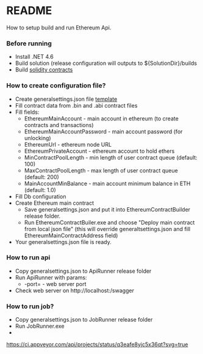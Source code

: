 # README #

How to setup build and run Ethereum Api.

### Before running ###

* Install .NET 4.6
* Build solution (release configuration will outputs to ${SolutionDir}/builds
* Build [solidity contracts](src/EthereumContractBuilder/contracts)

### How to create configuration file? ###

* Create generalsettings.json file [template](src/EthereumContractBuilder/generalsettings_template.json)
* Fill contract data from .bin and .abi contract files
* Fill fields:
    * EthereumMainAccount - main account in ethereum (to create contracts and transactions)
    * EthereumMainAccountPassword - main account password (for unlocking)
    * EthereumUrl - ethereum node URL
    * EthereumPrivateAccount - ethereum account to hold ethers
    * MinContractPoolLength - min length of user contract queue (default: 100)
    * MaxContractPoolLength - max length of user contract queue (default: 200)
    * MainAccountMinBalance - main account minimum balance in ETH (default: 1.0)
* Fill Db configuration
* Create Ethereum main contract
    * Save generalsettings.json and put it into EthereumContractBuilder release folder.
    * Run EthereumContractBuiler.exe and choose "Deploy main contract from local json file" (this will override generaltsettings.json and fill EthereumMainContractAddress field)
* Your generalsettings.json file is ready.

### How to run api ###

* Copy generalsettings.json to ApiRunner release folder
* Run ApiRunner with params:
    * -port=<port> - web server port
* Check web server on http://localhost:<port>/swagger

### How to run job? ###

* Copy generalsettings.json to JobRunner release folder
* Run JobRunner.exe
* 

https://ci.appveyor.com/api/projects/status/q3eafe8yjc5x36qt?svg=true
